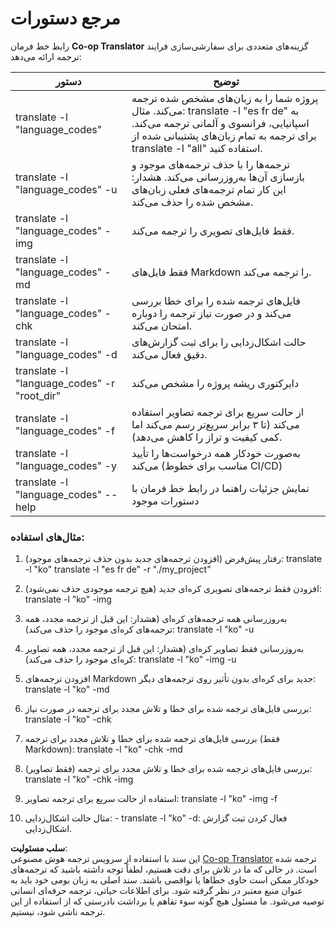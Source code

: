 <!--
CO_OP_TRANSLATOR_METADATA:
{
  "original_hash": "b38d8f042530a4bc872def7cb2c141cd",
  "translation_date": "2025-06-12T11:23:53+00:00",
  "source_file": "getting_started/command-reference.md",
  "language_code": "fa"
}
-->
# مرجع دستورات  
رابط خط فرمان **Co-op Translator** گزینه‌های متعددی برای سفارشی‌سازی فرایند ترجمه ارائه می‌دهد:

دستور                                       | توضیح  
----------------------------------------------|-------------------------------------------------------------------------------------------------------------------------------------------------------------------------------------------------------  
translate -l "language_codes"                 | پروژه شما را به زبان‌های مشخص شده ترجمه می‌کند. مثال: translate -l "es fr de" به اسپانیایی، فرانسوی و آلمانی ترجمه می‌کند. برای ترجمه به تمام زبان‌های پشتیبانی شده از translate -l "all" استفاده کنید.  
translate -l "language_codes" -u              | ترجمه‌ها را با حذف ترجمه‌های موجود و بازسازی آن‌ها به‌روزرسانی می‌کند. هشدار: این کار تمام ترجمه‌های فعلی زبان‌های مشخص شده را حذف می‌کند.  
translate -l "language_codes" -img            | فقط فایل‌های تصویری را ترجمه می‌کند.  
translate -l "language_codes" -md             | فقط فایل‌های Markdown را ترجمه می‌کند.  
translate -l "language_codes" -chk            | فایل‌های ترجمه شده را برای خطا بررسی می‌کند و در صورت نیاز ترجمه را دوباره امتحان می‌کند.  
translate -l "language_codes" -d              | حالت اشکال‌زدایی را برای ثبت گزارش‌های دقیق فعال می‌کند.  
translate -l "language_codes" -r "root_dir"   | دایرکتوری ریشه پروژه را مشخص می‌کند  
translate -l "language_codes" -f              | از حالت سریع برای ترجمه تصاویر استفاده می‌کند (تا ۳ برابر سریع‌تر رسم می‌کند اما کمی کیفیت و تراز را کاهش می‌دهد).  
translate -l "language_codes" -y              | به‌صورت خودکار همه درخواست‌ها را تأیید می‌کند (مناسب برای خطوط CI/CD)  
translate -l "language_codes" --help          | نمایش جزئیات راهنما در رابط خط فرمان با دستورات موجود  

### مثال‌های استفاده:

1. رفتار پیش‌فرض (افزودن ترجمه‌های جدید بدون حذف ترجمه‌های موجود):   translate -l "ko"    translate -l "es fr de" -r "./my_project"  

2. افزودن فقط ترجمه‌های تصویری کره‌ای جدید (هیچ ترجمه موجودی حذف نمی‌شود):    translate -l "ko" -img  

3. به‌روزرسانی همه ترجمه‌های کره‌ای (هشدار: این قبل از ترجمه مجدد، همه ترجمه‌های کره‌ای موجود را حذف می‌کند):    translate -l "ko" -u  

4. به‌روزرسانی فقط تصاویر کره‌ای (هشدار: این قبل از ترجمه مجدد، همه تصاویر کره‌ای موجود را حذف می‌کند):    translate -l "ko" -img -u  

5. افزودن ترجمه‌های Markdown جدید برای کره‌ای بدون تأثیر روی ترجمه‌های دیگر:    translate -l "ko" -md  

6. بررسی فایل‌های ترجمه شده برای خطا و تلاش مجدد برای ترجمه در صورت نیاز: translate -l "ko" -chk  

7. بررسی فایل‌های ترجمه شده برای خطا و تلاش مجدد برای ترجمه (فقط Markdown): translate -l "ko" -chk -md  

8. بررسی فایل‌های ترجمه شده برای خطا و تلاش مجدد برای ترجمه (فقط تصاویر): translate -l "ko" -chk -img  

9. استفاده از حالت سریع برای ترجمه تصاویر:    translate -l "ko" -img -f  

10. مثال حالت اشکال‌زدایی: - translate -l "ko" -d: فعال کردن ثبت گزارش اشکال‌زدایی.

**سلب مسئولیت**:  
این سند با استفاده از سرویس ترجمه هوش مصنوعی [Co-op Translator](https://github.com/Azure/co-op-translator) ترجمه شده است. در حالی که ما در تلاش برای دقت هستیم، لطفاً توجه داشته باشید که ترجمه‌های خودکار ممکن است حاوی خطاها یا نواقصی باشند. سند اصلی به زبان بومی خود باید به عنوان منبع معتبر در نظر گرفته شود. برای اطلاعات حیاتی، ترجمه حرفه‌ای انسانی توصیه می‌شود. ما مسئول هیچ گونه سوء تفاهم یا برداشت نادرستی که از استفاده از این ترجمه ناشی شود، نیستیم.